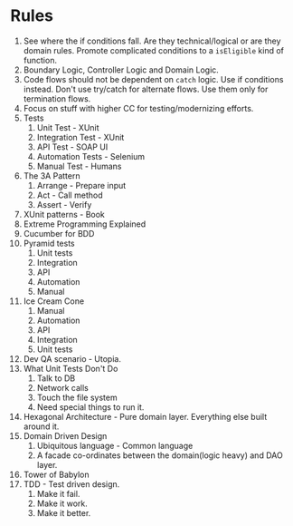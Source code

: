 # Rules

1. See where the if conditions fall. Are they technical/logical or are they domain rules.  Promote complicated conditions to a `isEligible` kind of function.
1. Boundary Logic, Controller Logic and Domain Logic.
1. Code flows should not be dependent on `catch` logic. Use if conditions instead. Don't use try/catch for alternate flows. Use them only for termination flows.
1. Focus on stuff with higher CC for testing/modernizing efforts.
1. Tests
    1. Unit Test - XUnit
    1. Integration Test - XUnit
    1. API Test - SOAP UI
    1. Automation Tests - Selenium
    1. Manual Test - Humans
1. The 3A Pattern
    1. Arrange - Prepare input
    1. Act - Call method
    1. Assert - Verify
1. XUnit patterns - Book
1. Extreme Programming Explained
1. Cucumber for BDD
1. Pyramid tests
    1. Unit tests
    1. Integration
    1. API
    1. Automation
    1. Manual
1. Ice Cream Cone
    1. Manual
    1. Automation
    1. API
    1. Integration
    1. Unit tests
1. Dev QA scenario - Utopia.
1. What Unit Tests Don't Do
    1. Talk to DB
    1. Network calls
    1. Touch the file system
    1. Need special things to run it.
1. Hexagonal Architecture - Pure domain layer. Everything else built around it.
1. Domain Driven Design
    1. Ubiquitous language - Common language
    1. A facade co-ordinates between the domain(logic heavy) and DAO layer. 
1. Tower of Babylon
1. TDD - Test driven design.
    1. Make it fail.
    1. Make it work.
    1. Make it better.
